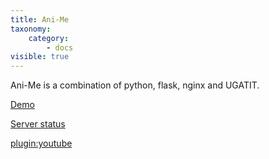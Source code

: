 ```yaml
---
title: Ani-Me
taxonomy:
    category:
        - docs
visible: true
---
```


Ani-Me is a combination of python, flask, nginx and UGATIT.

[Demo](http://anime.ohrly.net/)

[Server status](http://ohrly.net/)

[plugin:youtube](https://www.youtube.com/watch?v=drXbuz6Jc1Y)